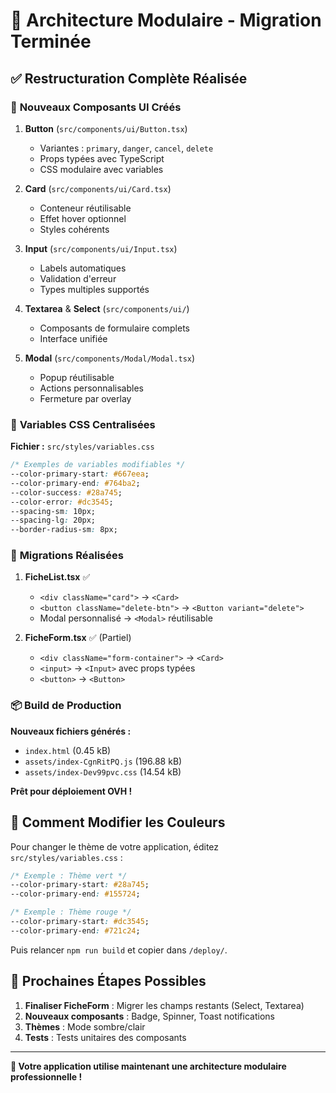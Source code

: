 # 🎨 Architecture Modulaire - Migration Terminée

## ✅ **Restructuration Complète Réalisée**

### 🧩 **Nouveaux Composants UI Créés**

1. **Button** (`src/components/ui/Button.tsx`)
   - Variantes : `primary`, `danger`, `cancel`, `delete`
   - Props typées avec TypeScript
   - CSS modulaire avec variables

2. **Card** (`src/components/ui/Card.tsx`)
   - Conteneur réutilisable
   - Effet hover optionnel
   - Styles cohérents

3. **Input** (`src/components/ui/Input.tsx`)
   - Labels automatiques
   - Validation d'erreur
   - Types multiples supportés

4. **Textarea** & **Select** (`src/components/ui/`)
   - Composants de formulaire complets
   - Interface unifiée

5. **Modal** (`src/components/Modal/Modal.tsx`)
   - Popup réutilisable
   - Actions personnalisables
   - Fermeture par overlay

### 🎯 **Variables CSS Centralisées**

**Fichier :** `src/styles/variables.css`

```css
/* Exemples de variables modifiables */
--color-primary-start: #667eea;
--color-primary-end: #764ba2;
--color-success: #28a745;
--color-error: #dc3545;
--spacing-sm: 10px;
--spacing-lg: 20px;
--border-radius-sm: 8px;
```

### 🔄 **Migrations Réalisées**

1. **FicheList.tsx** ✅
   - `<div className="card">` → `<Card>`
   - `<button className="delete-btn">` → `<Button variant="delete">`
   - Modal personnalisé → `<Modal>` réutilisable

2. **FicheForm.tsx** ✅ (Partiel)
   - `<div className="form-container">` → `<Card>`
   - `<input>` → `<Input>` avec props typées
   - `<button>` → `<Button>`

### 📦 **Build de Production**

**Nouveaux fichiers générés :**
- `index.html` (0.45 kB)
- `assets/index-CgnRitPQ.js` (196.88 kB)
- `assets/index-Dev99pvc.css` (14.54 kB)

**Prêt pour déploiement OVH !**

## 🎨 **Comment Modifier les Couleurs**

Pour changer le thème de votre application, éditez `src/styles/variables.css` :

```css
/* Exemple : Thème vert */
--color-primary-start: #28a745;
--color-primary-end: #155724;

/* Exemple : Thème rouge */
--color-primary-start: #dc3545;
--color-primary-end: #721c24;
```

Puis relancer `npm run build` et copier dans `/deploy/`.

## 🚀 **Prochaines Étapes Possibles**

1. **Finaliser FicheForm** : Migrer les champs restants (Select, Textarea)
2. **Nouveaux composants** : Badge, Spinner, Toast notifications
3. **Thèmes** : Mode sombre/clair
4. **Tests** : Tests unitaires des composants

---

**🎉 Votre application utilise maintenant une architecture modulaire professionnelle !**
